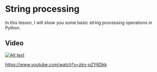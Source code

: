 # String processing

In this lesson, I will show you some basic string processing operations in Python.

## Video
[![Alt text](https://img.youtube.com/vi/zkn-pZY6Dkk/hqdefault.jpg)](https://www.youtube.com/watch?v=zkn-pZY6Dkk)

https://www.youtube.com/watch?v=zkn-pZY6Dkk